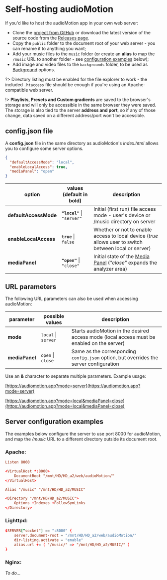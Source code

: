 # Self-hosting audioMotion

If you'd like to host the audioMotion app in your own web server:

+ Clone the [project from GitHub](https://github.com/hvianna/audioMotion.js) or download the latest version of the source code from the [Releases page](https://github.com/hvianna/audioMotion.js/releases/).
+ Copy the `public` folder to the document root of your web server - you can rename it to anything you want;
+ Add your music files to the `music` folder (or create an **alias** to map the `/music` URL to another folder - see [configuration examples](#server-configuration-examples) below);
+ Add image and video files to the `backgrounds` folder, to be used as [Background](users-manual.md#background) options.

?> Directory listing must be enabled for the file explorer to work - the included `.htaccess` file should be enough if you're using an Apache-compatible web server.

!> **Playlists, Presets and Custom gradients** are saved to the browser's storage and will only be accessible in the same browser they were saved.
The storage is also tied to the server **address and port**, so if any of those change, data saved on a different address/port won't be accessible.

## config.json file

A **config.json** file in the same directory as audioMotion's _index.html_ allows you to configure some server options.

```config.json
{
  "defaultAccessMode": "local",
  "enableLocalAccess": true,
  "mediaPanel": "open"
}
```

| option | values (default in bold) | description |
|--------|--------------------------|-------------|
| **defaultAccessMode** | **`"local"`** \| `"server"` | Initial (first run) file access mode - user's device or /music directory on server
| **enableLocalAccess** | **`true`** \| `false` | Whether or not to enable access to local device (*true* allows user to switch between local or server)
| **mediaPanel**        | **`"open"`** \| `"close"` | Initial state of the [Media Panel](users-manual.md#media-panel) (*"close"* expands the analyzer area)

## URL parameters

The following URL parameters can also be used when accessing audioMotion:

| parameter | possible values | description |
|-----------|-----------------|-------------|
| **mode**  | `local` \| `server` | Starts audioMotion in the desired access mode (local access must be enabled on the server)
| **mediaPanel** | `open` \| `close` | Same as the corresponding `config.json` option, but overrides the server configuration

Use an **&** character to separate multiple parameters. Example usage:

[https://audiomotion.app?mode=server](https://audiomotion.app?mode=server)

[https://audiomotion.app?mode=local&mediaPanel=close](https://audiomotion.app?mode=local&mediaPanel=close)

## Server configuration examples

The examples below configure the server to use port 8000 for audioMotion, and map the */music* URL to a different directory outside its document root.

### Apache: <!-- {docsify-ignore} -->

```apache2.conf
Listen 8000

<VirtualHost *:8000>
    DocumentRoot "/mnt/HD/HD_a2/web/audioMotion/"
</VirtualHost>

Alias "/music" "/mnt/HD/HD_a2/MUSIC"

<Directory "/mnt/HD/HD_a2/MUSIC">
    Options +Indexes +FollowSymLinks
</Directory>
```

### Lighttpd: <!-- {docsify-ignore} -->

```lighttpd.conf
$SERVER["socket"] == ":8000" {
    server.document-root = "/mnt/HD/HD_a2/web/audioMotion/"
    dir-listing.activate = "enable"
    alias.url += ( "/music/" => "/mnt/HD/HD_a2/MUSIC/" )
}
```

### Nginx: <!-- {docsify-ignore} -->

*To do...*


